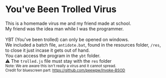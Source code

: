 # You've Been Trolled Virus
This is a homemade virus me and my friend made at school.<br />
My friend was the idea man while I was the programmer.<br />
<br />
YBT (You've been trolled) can only be opened on windows.<br />
We included a batch file, `antidote.bat`, found in the resources folder, `/res`, to close it just incase it gets out of hand.<br />
You can access the program in the `ybt` folder.<br />
⚠️ The `trolled.js` file must stay with the `res` folder
<br />
<sub>Note: We are aware this isn't really a virus and it cannot spread.</sub><br />
<sub>Credit for bluescreen part: https://github.com/peewpw/Invoke-BSOD</sub>
